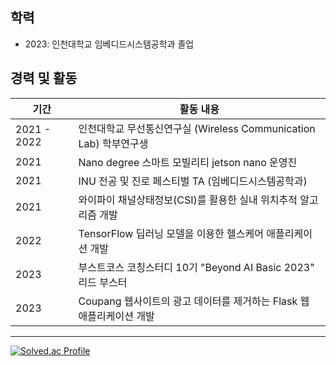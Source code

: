 
<!--
**DAEHEE97/DAEHEE97** is a ✨ _special_ ✨ repository because its `README.md` (this file) appears on your GitHub profile.

Here are some ideas to get you started:

- 🔭 I’m currently working on ...
- 🌱 I’m currently learning ...
- 👯 I’m looking to collaborate on ...
- 🤔 I’m looking for help with ...
- 💬 Ask me about ...
- 📫 How to reach me: ...
- 😄 Pronouns: ...
- ⚡ Fun fact: ...

## Tech Stack

C, C sharp, Python, Kotlin, flask

## ~ 2023 인천대학교 임베디드시스템공학과 졸업

## 2021 ~ 2022 인천대학교 Wireless Communication Lab (무선통신연구실) 학부연구생

## 2021 Nano degree 스마트 모빌리티 jetson nano 운영진

## 2021 INU 전공 및 진로 페스티벌 TA (임베디드시스템공학과)

## 2021 와이파이 채널상태정보(CSI)를 활용한 실내 위치추적 알고리즘 개발

## 2022 TensorFlow 딥러닝 모델을 이용한 헬스케어 애플리케이션 개발

## 2023 부스트코스 코칭스터디 10기 <Beyond AI Basic 2023> 리드 부스터


-->

## 학력

- 2023: 인천대학교 임베디드시스템공학과 졸업

## 경력 및 활동

| 기간             | 활동 내용                                         |
|------------------|---------------------------------------------------|
| 2021 - 2022      | 인천대학교 무선통신연구실 (Wireless Communication Lab) 학부연구생 |
| 2021             | Nano degree 스마트 모빌리티 jetson nano 운영진 |
| 2021             | INU 전공 및 진로 페스티벌 TA (임베디드시스템공학과) |
| 2021             | 와이파이 채널상태정보(CSI)를 활용한 실내 위치추적 알고리즘 개발 |
| 2022             | TensorFlow 딥러닝 모델을 이용한 헬스케어 애플리케이션 개발 |
| 2023             | 부스트코스 코칭스터디 10기 "Beyond AI Basic 2023" 리드 부스터 |
| 2023             | Coupang 웹사이트의 광고 데이터를 제거하는 Flask 웹 애플리케이션 개발 |

---

[![Solved.ac Profile](http://mazassumnida.wtf/api/v2/generate_badge?boj=daehee97)](https://solved.ac/daehee97/)

